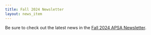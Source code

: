 ```yaml
---
title: Fall 2024 Newsletter
layout: news_item
---
```


Be sure to check out the latest news in the <a href="/assets/pdfs/2024-11-Newsletter.pdf">Fall 2024 APSA Newsletter</a>.

